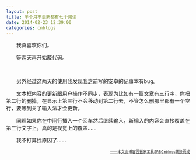 ```yaml
---
layout: post
title: 半个月不更新都有七个阅读
date: 2014-02-23 12:39:00
categories: cnblogs
---
```


<p>　　我真喜欢你们。</p>
<p>　　等两天再开始敲代码。</p>
<p>&nbsp;</p>
<p>　　另外经过这两天的使用我发现我之前写的安卓的记事本有bug。</p>
<p>　　文本框内容的更新跟用户操作不同步，表现为比如有一篇文章有三行字，你把第二行的删掉，在显示上第三行不会移动到第二行去，不管怎么删那里都有一个空行，要等到关了输入法才会更新。</p>
<p>　　同理如果你在中间行插入一个回车然后继续输入，新输入的内容会直接覆盖在第三行文字上，真的是视觉上的覆盖&hellip;&hellip;</p>
<p>　　我不打算找原因了&hellip;&hellip;</p>

<div align=right><a href="https://github.com/mlxy/SRBCnblogs"><font size=1>——本文由博客园搬家工具SRBCnblogs转换而成</font></a></div>